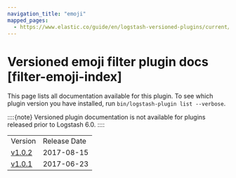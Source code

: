 ```yaml
---
navigation_title: "emoji"
mapped_pages:
  - https://www.elastic.co/guide/en/logstash-versioned-plugins/current/filter-emoji-index.html
---
```


# Versioned emoji filter plugin docs [filter-emoji-index]


This page lists all documentation available for this plugin.  To see which plugin version you have installed, run `bin/logstash-plugin list --verbose`.

::::{note}
Versioned plugin documentation is not available for plugins released prior to Logstash 6.0.
::::


|     |     |
| --- | --- |
| Version | Release Date |
| [v1.0.2](v1-0-2-plugins-filters-emoji.md) | 2017-08-15 |
| [v1.0.1](v1-0-1-plugins-filters-emoji.md) | 2017-06-23 |



